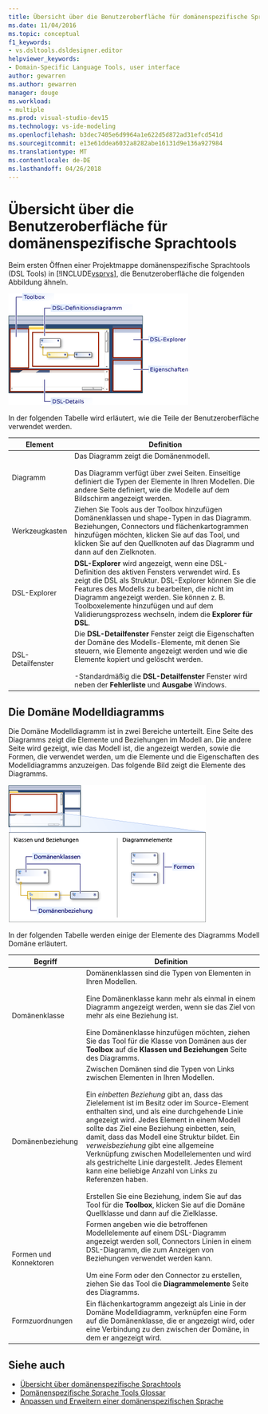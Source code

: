 ```yaml
---
title: Übersicht über die Benutzeroberfläche für domänenspezifische Sprachtools
ms.date: 11/04/2016
ms.topic: conceptual
f1_keywords:
- vs.dsltools.dsldesigner.editor
helpviewer_keywords:
- Domain-Specific Language Tools, user interface
author: gewarren
ms.author: gewarren
manager: douge
ms.workload:
- multiple
ms.prod: visual-studio-dev15
ms.technology: vs-ide-modeling
ms.openlocfilehash: b3dec7405e6d9964a1e622d5d872ad31efcd541d
ms.sourcegitcommit: e13e61ddea6032a8282abe16131d9e136a927984
ms.translationtype: MT
ms.contentlocale: de-DE
ms.lasthandoff: 04/26/2018
---
```

# <a name="overview-of-the-domain-specific-language-tools-user-interface"></a>Übersicht über die Benutzeroberfläche für domänenspezifische Sprachtools
Beim ersten Öffnen einer Projektmappe domänenspezifische Sprachtools (DSL Tools) in [!INCLUDE[vsprvs](../code-quality/includes/vsprvs_md.md)], die Benutzeroberfläche die folgenden Abbildung ähneln.

 ![DSL-Designer](../modeling/media/dsl_designer.png "Dsl_designer")

 In der folgenden Tabelle wird erläutert, wie die Teile der Benutzeroberfläche verwendet werden.

|**Element**|**Definition**|
|-----------------|--------------------|
|Diagramm|Das Diagramm zeigt die Domänenmodell.<br /><br /> Das Diagramm verfügt über zwei Seiten. Einseitige definiert die Typen der Elemente in Ihren Modellen. Die andere Seite definiert, wie die Modelle auf dem Bildschirm angezeigt werden.|
|Werkzeugkasten|Ziehen Sie Tools aus der Toolbox hinzufügen Domänenklassen und shape-Typen in das Diagramm. Beziehungen, Connectors und flächenkartogrammen hinzufügen möchten, klicken Sie auf das Tool, und klicken Sie auf den Quellknoten auf das Diagramm und dann auf den Zielknoten.|
|DSL-Explorer|**DSL-Explorer** wird angezeigt, wenn eine DSL-Definition des aktiven Fensters verwendet wird. Es zeigt die DSL als Struktur. DSL-Explorer können Sie die Features des Modells zu bearbeiten, die nicht im Diagramm angezeigt werden. Sie können z. B. Toolboxelemente hinzufügen und auf dem Validierungsprozess wechseln, indem die **Explorer für DSL**.|
|DSL-Detailfenster|Die **DSL-Detailfenster** Fenster zeigt die Eigenschaften der Domäne des Modells-Elemente, mit denen Sie steuern, wie Elemente angezeigt werden und wie die Elemente kopiert und gelöscht werden.<br /><br /> -Standardmäßig die **DSL-Detailfenster** Fenster wird neben der **Fehlerliste** und **Ausgabe** Windows.|

## <a name="the-domain-model-diagram"></a>Die Domäne Modelldiagramms
 Die Domäne Modelldiagramm ist in zwei Bereiche unterteilt. Eine Seite des Diagramms zeigt die Elemente und Beziehungen im Modell an. Die andere Seite wird gezeigt, wie das Modell ist, die angezeigt werden, sowie die Formen, die verwendet werden, um die Elemente und die Eigenschaften des Modelldiagramms anzuzeigen. Das folgende Bild zeigt die Elemente des Diagramms.

 ![DSL-Designer mit Verantwortlichkeitsbereich](../modeling/media/dsl_desinger.png "Dsl_desinger")

 In der folgenden Tabelle werden einige der Elemente des Diagramms Modell Domäne erläutert.

|**Begriff**|**Definition**|
|--------------|--------------------|
|Domänenklasse|Domänenklassen sind die Typen von Elementen in Ihren Modellen.<br /><br /> Eine Domänenklasse kann mehr als einmal in einem Diagramm angezeigt werden, wenn sie das Ziel von mehr als eine Beziehung ist.<br /><br /> Eine Domänenklasse hinzufügen möchten, ziehen Sie das Tool für die Klasse von Domänen aus der **Toolbox** auf die **Klassen und Beziehungen** Seite des Diagramms.|
|Domänenbeziehung|Zwischen Domänen sind die Typen von Links zwischen Elementen in Ihren Modellen.<br /><br /> Ein *einbetten Beziehung* gibt an, dass das Zielelement ist im Besitz oder im Source-Element enthalten sind, und als eine durchgehende Linie angezeigt wird. Jedes Element in einem Modell sollte das Ziel eine Beziehung einbetten, sein, damit, dass das Modell eine Struktur bildet. Ein *verweisbeziehung* gibt eine allgemeine Verknüpfung zwischen Modellelementen und wird als gestrichelte Linie dargestellt. Jedes Element kann eine beliebige Anzahl von Links zu Referenzen haben.<br /><br /> Erstellen Sie eine Beziehung, indem Sie auf das Tool für die **Toolbox**, klicken Sie auf die Domäne Quellklasse und dann auf die Zielklasse.|
|Formen und Konnektoren|Formen angeben wie die betroffenen Modellelemente auf einem DSL-Diagramm angezeigt werden soll, Connectors Linien in einem DSL-Diagramm, die zum Anzeigen von Beziehungen verwendet werden kann.<br /><br /> Um eine Form oder den Connector zu erstellen, ziehen Sie das Tool die **Diagrammelemente** Seite des Diagramms.|
|Formzuordnungen|Ein flächenkartogramm angezeigt als Linie in der Domäne Modelldiagramm, verknüpfen eine Form auf die Domänenklasse, die er angezeigt wird, oder eine Verbindung zu den zwischen der Domäne, in dem er angezeigt wird.|

## <a name="see-also"></a>Siehe auch

- [Übersicht über domänenspezifische Sprachtools](../modeling/overview-of-domain-specific-language-tools.md)
- [Domänenspezifische Sprache Tools Glossar](http://msdn.microsoft.com/ca5e84cb-a315-465c-be24-76aa3df276aa)
- [Anpassen und Erweitern einer domänenspezifischen Sprache](../modeling/customizing-and-extending-a-domain-specific-language.md)